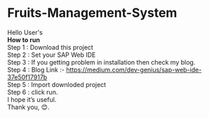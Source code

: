 # Fruits-Management-System
Hello User's
<br>
<b>How to run</b>
<br>
Step 1 : Download this project
<br>
Step 2 : Set your SAP Web IDE
<br>
Step 3 : If you getting problem in installation then check my blog.
<br>
Step 4 : Blog Link :- https://medium.com/dev-genius/sap-web-ide-37e50f17917b
<br>
Step 5 : Import downloded project
<br>
Step 6 : click run.
<br>
I hope it’s useful.
<br>
Thank you, 😊.